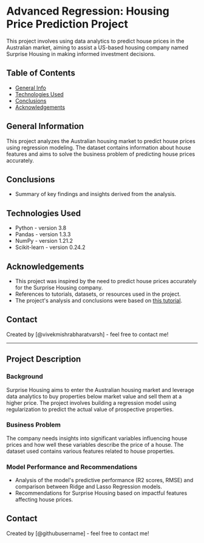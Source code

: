 # Advanced Regression: Housing Price Prediction Project

This project involves using data analytics to predict house prices in the Australian market, aiming to assist a US-based housing company named Surprise Housing in making informed investment decisions.

## Table of Contents
* [General Info](#general-information)
* [Technologies Used](#technologies-used)
* [Conclusions](#conclusions)
* [Acknowledgements](#acknowledgements)

## General Information
This project analyzes the Australian housing market to predict house prices using regression modeling. The dataset contains information about house features and aims to solve the business problem of predicting house prices accurately.

## Conclusions
- Summary of key findings and insights derived from the analysis.

## Technologies Used
- Python - version 3.8
- Pandas - version 1.3.3
- NumPy - version 1.21.2
- Scikit-learn - version 0.24.2

## Acknowledgements
- This project was inspired by the need to predict house prices accurately for the Surprise Housing company.
- References to tutorials, datasets, or resources used in the project.
- The project's analysis and conclusions were based on [this tutorial](https://www.example.com).

## Contact
Created by [@vivekmishrabharatvarsh] - feel free to contact me!

---
## Project Description

### Background
Surprise Housing aims to enter the Australian housing market and leverage data analytics to buy properties below market value and sell them at a higher price. The project involves building a regression model using regularization to predict the actual value of prospective properties.

### Business Problem
The company needs insights into significant variables influencing house prices and how well these variables describe the price of a house. The dataset used contains various features related to house properties.

### Model Performance and Recommendations
- Analysis of the model's predictive performance (R2 scores, RMSE) and comparison between Ridge and Lasso Regression models.
- Recommendations for Surprise Housing based on impactful features affecting house prices.



## Contact
Created by [@githubusername] - feel free to contact me!


